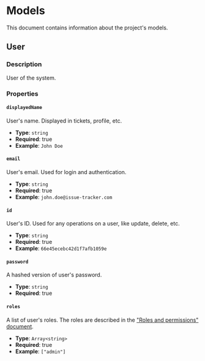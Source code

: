 # Models

This document contains information about the project's models.

## User

### Description

User of the system.

### Properties

#### `displayedName`

User's name. Displayed in tickets, profile, etc.

* **Type**: `string`
* **Required**: true
* **Example**: `John Doe`

#### `email`

User's email. Used for login and authentication.

* **Type**: `string`
* **Required**: true
* **Example**: `john.doe@issue-tracker.com`

#### `id`

User's ID. Used for any operations on a user, like update, delete, etc.

* **Type**: `string`
* **Required**: true
* **Example**: `66e45ecebc42d1f7afb1059e`

#### `password`

A hashed version of user's password.

* **Type**: `string`
* **Required**: true

#### `roles`

A list of user's roles. The roles are described in the ["Roles and permissions" document](./roles-and-permissions.md).

* **Type**: `Array<string>`
* **Required**: true
* **Example**: `["admin"]`
